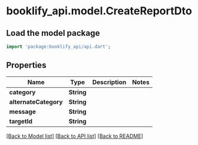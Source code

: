 # booklify_api.model.CreateReportDto

## Load the model package
```dart
import 'package:booklify_api/api.dart';
```

## Properties
Name | Type | Description | Notes
------------ | ------------- | ------------- | -------------
**category** | **String** |  | 
**alternateCategory** | **String** |  | 
**message** | **String** |  | 
**targetId** | **String** |  | 

[[Back to Model list]](../README.md#documentation-for-models) [[Back to API list]](../README.md#documentation-for-api-endpoints) [[Back to README]](../README.md)


